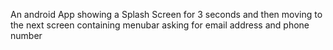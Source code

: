 An android App showing a Splash Screen for 3 seconds and then moving to the next screen containing menubar asking for email address and phone number
